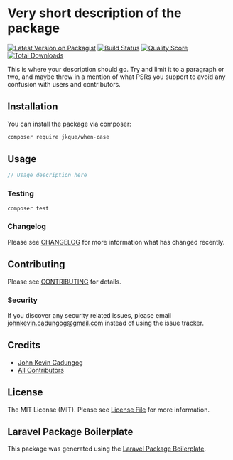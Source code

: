 # Very short description of the package

[![Latest Version on Packagist](https://img.shields.io/packagist/v/jkque/when-case.svg?style=flat-square)](https://packagist.org/packages/jkque/when-case)
[![Build Status](https://img.shields.io/travis/jkque/when-case/master.svg?style=flat-square)](https://travis-ci.org/jkque/when-case)
[![Quality Score](https://img.shields.io/scrutinizer/g/jkque/when-case.svg?style=flat-square)](https://scrutinizer-ci.com/g/jkque/when-case)
[![Total Downloads](https://img.shields.io/packagist/dt/jkque/when-case.svg?style=flat-square)](https://packagist.org/packages/jkque/when-case)

This is where your description should go. Try and limit it to a paragraph or two, and maybe throw in a mention of what PSRs you support to avoid any confusion with users and contributors.

## Installation

You can install the package via composer:

```bash
composer require jkque/when-case
```

## Usage

``` php
// Usage description here
```

### Testing

``` bash
composer test
```

### Changelog

Please see [CHANGELOG](CHANGELOG.md) for more information what has changed recently.

## Contributing

Please see [CONTRIBUTING](CONTRIBUTING.md) for details.

### Security

If you discover any security related issues, please email johnkevin.cadungog@gmail.com instead of using the issue tracker.

## Credits

- [John Kevin Cadungog](https://github.com/jkque)
- [All Contributors](../../contributors)

## License

The MIT License (MIT). Please see [License File](LICENSE.md) for more information.

## Laravel Package Boilerplate

This package was generated using the [Laravel Package Boilerplate](https://laravelpackageboilerplate.com).